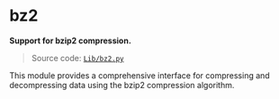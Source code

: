 # bz2

**Support for bzip2 compression.**

> Source code: [`Lib/bz2.py`](https://github.com/python/cpython/tree/3.12/Lib/bz2.py)

This module provides a comprehensive interface for compressing and decompressing data using the bzip2 compression algorithm.
